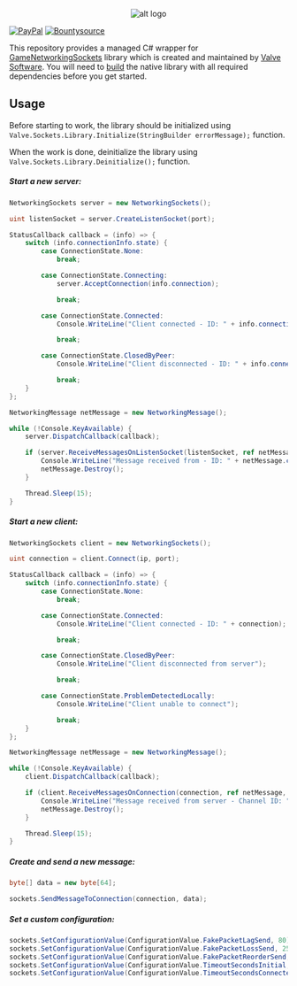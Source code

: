 <p align="center"> 
  <img src="https://i.imgur.com/zwt2YyJ.png" alt="alt logo">
</p>

[![PayPal](https://drive.google.com/uc?id=1OQrtNBVJehNVxgPf6T6yX1wIysz1ElLR)](https://www.paypal.me/nxrighthere) [![Bountysource](https://drive.google.com/uc?id=19QRobscL8Ir2RL489IbVjcw3fULfWS_Q)](https://salt.bountysource.com/checkout/amount?team=nxrighthere)

This repository provides a managed C# wrapper for [GameNetworkingSockets](https://github.com/ValveSoftware/GameNetworkingSockets) library which is created and maintained by [Valve Software](https://www.valvesoftware.com). You will need to [build](https://github.com/ValveSoftware/GameNetworkingSockets#building) the native library with all required dependencies before you get started.

Usage
--------
Before starting to work, the library should be initialized using `Valve.Sockets.Library.Initialize(StringBuilder errorMessage);` function.

When the work is done, deinitialize the library using `Valve.Sockets.Library.Deinitialize();` function.

##### Start a new server:
```c#
NetworkingSockets server = new NetworkingSockets();

uint listenSocket = server.CreateListenSocket(port);

StatusCallback callback = (info) => {
	switch (info.connectionInfo.state) {
		case ConnectionState.None:
			break;

		case ConnectionState.Connecting:
			server.AcceptConnection(info.connection);

			break;

		case ConnectionState.Connected:
			Console.WriteLine("Client connected - ID: " + info.connection + ", IP: " + info.connectionInfo.remoteIP.ParseIP());

			break;

		case ConnectionState.ClosedByPeer:
			Console.WriteLine("Client disconnected - ID: " + info.connection + ", IP: " + info.connectionInfo.remoteIP.ParseIP());

			break;
	}
};

NetworkingMessage netMessage = new NetworkingMessage();

while (!Console.KeyAvailable) {
	server.DispatchCallback(callback);

	if (server.ReceiveMessagesOnListenSocket(listenSocket, ref netMessage, 1) > 0) {
		Console.WriteLine("Message received from - ID: " + netMessage.connection + ", Channel ID: " + netMessage.channel + ", Data length: " + netMessage.length);
		netMessage.Destroy();
	}

	Thread.Sleep(15);
}
```

##### Start a new client:
```c#
NetworkingSockets client = new NetworkingSockets();

uint connection = client.Connect(ip, port);

StatusCallback callback = (info) => {
	switch (info.connectionInfo.state) {
		case ConnectionState.None:
			break;

		case ConnectionState.Connected:
			Console.WriteLine("Client connected - ID: " + connection);

			break;

		case ConnectionState.ClosedByPeer:
			Console.WriteLine("Client disconnected from server");

			break;

		case ConnectionState.ProblemDetectedLocally:
			Console.WriteLine("Client unable to connect");

			break;
	}
};

NetworkingMessage netMessage = new NetworkingMessage();

while (!Console.KeyAvailable) {
	client.DispatchCallback(callback);

	if (client.ReceiveMessagesOnConnection(connection, ref netMessage, 1) > 0) {
		Console.WriteLine("Message received from server - Channel ID: " + netMessage.channel + ", Data length: " + netMessage.length);
		netMessage.Destroy();
	}

	Thread.Sleep(15);
}
```

##### Create and send a new message:
```c#
byte[] data = new byte[64];

sockets.SendMessageToConnection(connection, data);
```

##### Set a custom configuration:
```c#
sockets.SetConfigurationValue(ConfigurationValue.FakePacketLagSend, 80);
sockets.SetConfigurationValue(ConfigurationValue.FakePacketLossSend, 25);
sockets.SetConfigurationValue(ConfigurationValue.FakePacketReorderSend, 25);
sockets.SetConfigurationValue(ConfigurationValue.TimeoutSecondsInitial, 30);
sockets.SetConfigurationValue(ConfigurationValue.TimeoutSecondsConnected, 60);
```

